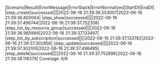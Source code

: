 |Scenario|Result|ErrorMessage|ErrorStack|ErrorNormalized|StartDt|EndDt|
|step_create|successed||||2022-06-16 21:39:36.553007|2022-06-16 21:39:36.800064|
|step_show|successed||||2022-06-16 21:39:37.496744|2022-06-16 21:39:37.752358|
|step_list_by_resource_group|successed||||2022-06-16 21:39:36.965989|2022-06-16 21:39:37.133497|
|step_list_by_subscription|successed||||2022-06-16 21:39:37.133782|2022-06-16 21:39:37.302856|
|step_update|successed||||2022-06-16 21:39:37.303105|2022-06-16 21:39:37.496495|
|step_delete|successed||||2022-06-16 21:39:37.752696|2022-06-16 21:39:38.118379|
Coverage: 6/6
